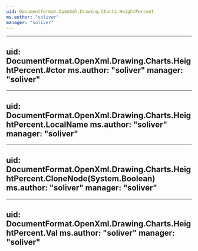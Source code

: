 ```yaml
---
uid: DocumentFormat.OpenXml.Drawing.Charts.HeightPercent
ms.author: "soliver"
manager: "soliver"
---
```


---
uid: DocumentFormat.OpenXml.Drawing.Charts.HeightPercent.#ctor
ms.author: "soliver"
manager: "soliver"
---

---
uid: DocumentFormat.OpenXml.Drawing.Charts.HeightPercent.LocalName
ms.author: "soliver"
manager: "soliver"
---

---
uid: DocumentFormat.OpenXml.Drawing.Charts.HeightPercent.CloneNode(System.Boolean)
ms.author: "soliver"
manager: "soliver"
---

---
uid: DocumentFormat.OpenXml.Drawing.Charts.HeightPercent.Val
ms.author: "soliver"
manager: "soliver"
---
